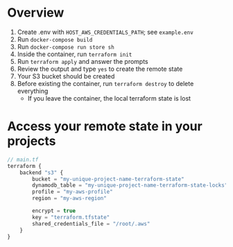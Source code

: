 # Overview
1. Create .env with `HOST_AWS_CREDENTIALS_PATH`; see `example.env`
2. Run `docker-compose build`
3. Run `docker-compose run store sh`
4. Inside the container, run `terraform init`
5. Run `terraform apply` and answer the prompts
6. Review the output and type `yes` to create the remote state
7. Your S3 bucket should be created
8. Before existing the container, run `terraform destroy` to delete everything
    * If you leave the container, the local terraform state is lost

# Access your remote state in your projects
```javascript
// main.tf
terraform {
	backend "s3" {
		bucket = "my-unique-project-name-terraform-state"
		dynamodb_table = "my-unique-project-name-terraform-state-locks"
		profile = "my-aws-profile"
		region = "my-aws-region"

		encrypt = true
		key = "terraform.tfstate"
		shared_credentials_file = "/root/.aws"
	}
}
```
